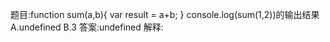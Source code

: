 题目:function sum(a,b){
    var result = a+b;
}
console.log(sum(1,2))的输出结果
A.undefined
B.3
答案:undefined
解释:
      